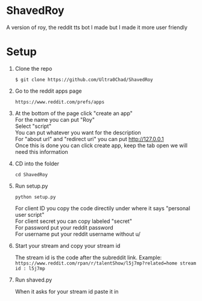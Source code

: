 # ShavedRoy
A version of roy, the reddit tts bot I made but I made it more user friendly

# Setup
1. Clone the repo

      `$ git clone https://github.com/Ultra0Chad/ShavedRoy`

2. Go to the reddit apps page

      `https://www.reddit.com/prefs/apps`
 
3. At the bottom of the page click "create an app" <br>
      For the name you can put "Roy" <br>
      Select "script" <br>
      You can put whatever you want for the description <br>
      For "about url" and "redirect uri" you can put http://127.0.0.1 <br>
      Once this is done you can click create app, keep the tab open we will need this information <br>
      
4. CD into the folder

      `cd ShavedRoy`
      
5. Run setup.py

      `python setup.py`
      
      For client ID you copy the code directily under where it says "personal user script" <br>
      For client secret you can copy labeled "secret" <br>
      For password put your reddit password <br>
      For username put your reddit username without u/ <br>
      
6. Start your stream and copy your stream id

      The stream id is the code after the subreddit link. Example: <br>
      `https://www.reddit.com/rpan/r/talentShow/l5j7mp?related=home stream id : l5j7mp`
      
7. Run shaved.py

      When it asks for your stream id paste it in
      

      
